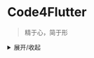 # Code4Flutter

> 精于心，简于形
 
<details><summary>展开/收起</summary>
 ``
     int[] myArray = new int[3];
        System.out.println("my array length: " + myArray.length);
        for (int i = 0; i < myArray.length; i++) {
            myArray[i] = i;
        }
 ``
</details>

